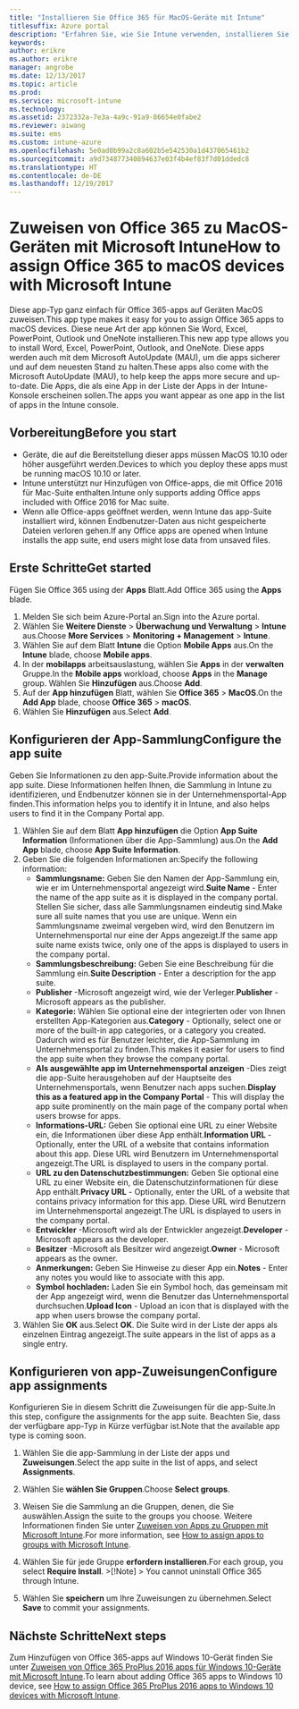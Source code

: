 ```yaml
---
title: "Installieren Sie Office 365 für MacOS-Geräte mit Intune"
titlesuffix: Azure portal
description: "Erfahren Sie, wie Sie Intune verwenden, installieren Sie Office 365-apps auf Geräten MacOS erleichtern."
keywords: 
author: erikre
ms.author: erikre
manager: angrobe
ms.date: 12/13/2017
ms.topic: article
ms.prod: 
ms.service: microsoft-intune
ms.technology: 
ms.assetid: 2372332a-7e3a-4a9c-91a9-86654e0fabe2
ms.reviewer: aiwang
ms.suite: ems
ms.custom: intune-azure
ms.openlocfilehash: 5e0ad0b99a2c8a602b5e542530a1d437065461b2
ms.sourcegitcommit: a9d734877340894637e03f4b4ef83f7d01ddedc8
ms.translationtype: HT
ms.contentlocale: de-DE
ms.lasthandoff: 12/19/2017
---
```

# <a name="how-to-assign-office-365-to-macos-devices-with-microsoft-intune"></a><span data-ttu-id="46d34-103">Zuweisen von Office 365 zu MacOS-Geräten mit Microsoft Intune</span><span class="sxs-lookup"><span data-stu-id="46d34-103">How to assign Office 365 to macOS devices with Microsoft Intune</span></span>

<span data-ttu-id="46d34-104">Diese app-Typ ganz einfach für Office 365-apps auf Geräten MacOS zuweisen.</span><span class="sxs-lookup"><span data-stu-id="46d34-104">This app type makes it easy for you to assign Office 365 apps to macOS devices.</span></span> <span data-ttu-id="46d34-105">Diese neue Art der app können Sie Word, Excel, PowerPoint, Outlook und OneNote installieren.</span><span class="sxs-lookup"><span data-stu-id="46d34-105">This new app type allows you to install Word, Excel, PowerPoint, Outlook, and OneNote.</span></span> <span data-ttu-id="46d34-106">Diese apps werden auch mit dem Microsoft AutoUpdate (MAU), um die apps sicherer und auf dem neuesten Stand zu halten.</span><span class="sxs-lookup"><span data-stu-id="46d34-106">These apps also come with the Microsoft AutoUpdate (MAU), to help keep the apps more secure and up-to-date.</span></span> <span data-ttu-id="46d34-107">Die Apps, die als eine App in der Liste der Apps in der Intune-Konsole erscheinen sollen.</span><span class="sxs-lookup"><span data-stu-id="46d34-107">The apps you want appear as one app in the list of apps in the Intune console.</span></span>


## <a name="before-you-start"></a><span data-ttu-id="46d34-108">Vorbereitung</span><span class="sxs-lookup"><span data-stu-id="46d34-108">Before you start</span></span>

- <span data-ttu-id="46d34-109">Geräte, die auf die Bereitstellung dieser apps müssen MacOS 10.10 oder höher ausgeführt werden.</span><span class="sxs-lookup"><span data-stu-id="46d34-109">Devices to which you deploy these apps must be running macOS 10.10 or later.</span></span>
- <span data-ttu-id="46d34-110">Intune unterstützt nur Hinzufügen von Office-apps, die mit Office 2016 für Mac-Suite enthalten.</span><span class="sxs-lookup"><span data-stu-id="46d34-110">Intune only supports adding Office apps included with Office 2016 for Mac suite.</span></span>
- <span data-ttu-id="46d34-111">Wenn alle Office-apps geöffnet werden, wenn Intune das app-Suite installiert wird, können Endbenutzer-Daten aus nicht gespeicherte Dateien verloren gehen.</span><span class="sxs-lookup"><span data-stu-id="46d34-111">If any Office apps are opened when Intune installs the app suite, end users might lose data from unsaved files.</span></span>


## <a name="get-started"></a><span data-ttu-id="46d34-112">Erste Schritte</span><span class="sxs-lookup"><span data-stu-id="46d34-112">Get started</span></span>
<span data-ttu-id="46d34-113">Fügen Sie Office 365 using der **Apps** Blatt.</span><span class="sxs-lookup"><span data-stu-id="46d34-113">Add Office 365 using the **Apps** blade.</span></span>
1.  <span data-ttu-id="46d34-114">Melden Sie sich beim Azure-Portal an.</span><span class="sxs-lookup"><span data-stu-id="46d34-114">Sign into the Azure portal.</span></span>
2.  <span data-ttu-id="46d34-115">Wählen Sie **Weitere Dienste** > **Überwachung und Verwaltung** > **Intune** aus.</span><span class="sxs-lookup"><span data-stu-id="46d34-115">Choose **More Services** > **Monitoring + Management** > **Intune**.</span></span>
3.  <span data-ttu-id="46d34-116">Wählen Sie auf dem Blatt **Intune** die Option **Mobile Apps** aus.</span><span class="sxs-lookup"><span data-stu-id="46d34-116">On the **Intune** blade, choose **Mobile apps**.</span></span>
4.  <span data-ttu-id="46d34-117">In der **mobilapps** arbeitsauslastung, wählen Sie **Apps** in der **verwalten** Gruppe.</span><span class="sxs-lookup"><span data-stu-id="46d34-117">In the **Mobile apps** workload, choose **Apps** in the **Manage** group.</span></span> <span data-ttu-id="46d34-118">Wählen Sie **Hinzufügen** aus.</span><span class="sxs-lookup"><span data-stu-id="46d34-118">Choose **Add**.</span></span>
5.  <span data-ttu-id="46d34-119">Auf der **App hinzufügen** Blatt, wählen Sie **Office 365** > **MacOS**.</span><span class="sxs-lookup"><span data-stu-id="46d34-119">On the **Add App** blade, choose **Office 365** > **macOS**.</span></span>
6.  <span data-ttu-id="46d34-120">Wählen Sie **Hinzufügen** aus.</span><span class="sxs-lookup"><span data-stu-id="46d34-120">Select **Add**.</span></span>

## <a name="configure-the-app-suite"></a><span data-ttu-id="46d34-121">Konfigurieren der App-Sammlung</span><span class="sxs-lookup"><span data-stu-id="46d34-121">Configure the app suite</span></span>

<span data-ttu-id="46d34-122">Geben Sie Informationen zu den app-Suite.</span><span class="sxs-lookup"><span data-stu-id="46d34-122">Provide information about the app suite.</span></span> <span data-ttu-id="46d34-123">Diese Informationen helfen Ihnen, die Sammlung in Intune zu identifizieren, und Endbenutzer können sie in der Unternehmensportal-App finden.</span><span class="sxs-lookup"><span data-stu-id="46d34-123">This information helps you to identify it in Intune, and also helps users to find it in the Company Portal app.</span></span>

1.  <span data-ttu-id="46d34-124">Wählen Sie auf dem Blatt **App hinzufügen** die Option **App Suite Information** (Informationen über die App-Sammlung) aus.</span><span class="sxs-lookup"><span data-stu-id="46d34-124">On the **Add App** blade, choose **App Suite Information**.</span></span>
2.  <span data-ttu-id="46d34-125">Geben Sie die folgenden Informationen an:</span><span class="sxs-lookup"><span data-stu-id="46d34-125">Specify the following information:</span></span>
    - <span data-ttu-id="46d34-126">**Sammlungsname:** Geben Sie den Namen der App-Sammlung ein, wie er im Unternehmensportal angezeigt wird.</span><span class="sxs-lookup"><span data-stu-id="46d34-126">**Suite Name** - Enter the name of the app suite as it is displayed in the company portal.</span></span> <span data-ttu-id="46d34-127">Stellen Sie sicher, dass alle Sammlungsnamen eindeutig sind.</span><span class="sxs-lookup"><span data-stu-id="46d34-127">Make sure all suite names that you use are unique.</span></span> <span data-ttu-id="46d34-128">Wenn ein Sammlungsname zweimal vergeben wird, wird den Benutzern im Unternehmensportal nur eine der Apps angezeigt.</span><span class="sxs-lookup"><span data-stu-id="46d34-128">If the same app suite name exists twice, only one of the apps is displayed to users in the company portal.</span></span>
    - <span data-ttu-id="46d34-129">**Sammlungsbeschreibung:** Geben Sie eine Beschreibung für die Sammlung ein.</span><span class="sxs-lookup"><span data-stu-id="46d34-129">**Suite Description** - Enter a description for the app suite.</span></span>
    - <span data-ttu-id="46d34-130">**Publisher** -Microsoft angezeigt wird, wie der Verleger.</span><span class="sxs-lookup"><span data-stu-id="46d34-130">**Publisher** - Microsoft appears as the publisher.</span></span>
    - <span data-ttu-id="46d34-131">**Kategorie:** Wählen Sie optional eine der integrierten oder von Ihnen erstellten App-Kategorien aus.</span><span class="sxs-lookup"><span data-stu-id="46d34-131">**Category** - Optionally, select one or more of the built-in app categories, or a category you created.</span></span> <span data-ttu-id="46d34-132">Dadurch wird es für Benutzer leichter, die App-Sammlung im Unternehmensportal zu finden.</span><span class="sxs-lookup"><span data-stu-id="46d34-132">This makes it easier for users to find the app suite when they browse the company portal.</span></span>
    - <span data-ttu-id="46d34-133">**Als ausgewählte app im Unternehmensportal anzeigen** -Dies zeigt die app-Suite herausgehoben auf der Hauptseite des Unternehmensportals, wenn Benutzer nach apps suchen.</span><span class="sxs-lookup"><span data-stu-id="46d34-133">**Display this as a featured app in the Company Portal** - This will display the app suite prominently on the main page of the company portal when users browse for apps.</span></span>
    - <span data-ttu-id="46d34-134">**Informations-URL:** Geben Sie optional eine URL zu einer Website ein, die Informationen über diese App enthält.</span><span class="sxs-lookup"><span data-stu-id="46d34-134">**Information URL** - Optionally, enter the URL of a website that contains information about this app.</span></span> <span data-ttu-id="46d34-135">Diese URL wird Benutzern im Unternehmensportal angezeigt.</span><span class="sxs-lookup"><span data-stu-id="46d34-135">The URL is displayed to users in the company portal.</span></span>
    - <span data-ttu-id="46d34-136">**URL zu den Datenschutzbestimmungen:** Geben Sie optional eine URL zu einer Website ein, die Datenschutzinformationen für diese App enthält.</span><span class="sxs-lookup"><span data-stu-id="46d34-136">**Privacy URL** - Optionally, enter the URL of a website that contains privacy information for this app.</span></span> <span data-ttu-id="46d34-137">Diese URL wird Benutzern im Unternehmensportal angezeigt.</span><span class="sxs-lookup"><span data-stu-id="46d34-137">The URL is displayed to users in the company portal.</span></span>
    - <span data-ttu-id="46d34-138">**Entwickler** -Microsoft wird als der Entwickler angezeigt.</span><span class="sxs-lookup"><span data-stu-id="46d34-138">**Developer** - Microsoft appears as the developer.</span></span>
    - <span data-ttu-id="46d34-139">**Besitzer** -Microsoft als Besitzer wird angezeigt.</span><span class="sxs-lookup"><span data-stu-id="46d34-139">**Owner** - Microsoft appears as the owner.</span></span>
    - <span data-ttu-id="46d34-140">**Anmerkungen:** Geben Sie Hinweise zu dieser App ein.</span><span class="sxs-lookup"><span data-stu-id="46d34-140">**Notes** - Enter any notes you would like to associate with this app.</span></span>
    - <span data-ttu-id="46d34-141">**Symbol hochladen:** Laden Sie ein Symbol hoch, das gemeinsam mit der App angezeigt wird, wenn die Benutzer das Unternehmensportal durchsuchen.</span><span class="sxs-lookup"><span data-stu-id="46d34-141">**Upload Icon** - Upload an icon that is displayed with the app when users browse the company portal.</span></span>
3.  <span data-ttu-id="46d34-142">Wählen Sie **OK** aus.</span><span class="sxs-lookup"><span data-stu-id="46d34-142">Select **OK**.</span></span> <span data-ttu-id="46d34-143">Die Suite wird in der Liste der apps als einzelnen Eintrag angezeigt.</span><span class="sxs-lookup"><span data-stu-id="46d34-143">The suite appears in the list of apps as a single entry.</span></span>

## <a name="configure-app-assignments"></a><span data-ttu-id="46d34-144">Konfigurieren von app-Zuweisungen</span><span class="sxs-lookup"><span data-stu-id="46d34-144">Configure app assignments</span></span>

<span data-ttu-id="46d34-145">Konfigurieren Sie in diesem Schritt die Zuweisungen für die app-Suite.</span><span class="sxs-lookup"><span data-stu-id="46d34-145">In this step, configure the assignments for the app suite.</span></span> <span data-ttu-id="46d34-146">Beachten Sie, dass der verfügbare app-Typ in Kürze verfügbar ist.</span><span class="sxs-lookup"><span data-stu-id="46d34-146">Note that the available app type is coming soon.</span></span>

1.  <span data-ttu-id="46d34-147">Wählen Sie die app-Sammlung in der Liste der apps und **Zuweisungen**.</span><span class="sxs-lookup"><span data-stu-id="46d34-147">Select the app suite in the list of apps, and select **Assignments**.</span></span>
2.  <span data-ttu-id="46d34-148">Wählen Sie **wählen Sie Gruppen**.</span><span class="sxs-lookup"><span data-stu-id="46d34-148">Choose **Select groups**.</span></span>
3.  <span data-ttu-id="46d34-149">Weisen Sie die Sammlung an die Gruppen, denen, die Sie auswählen.</span><span class="sxs-lookup"><span data-stu-id="46d34-149">Assign the suite to the groups you choose.</span></span> <span data-ttu-id="46d34-150">Weitere Informationen finden Sie unter [Zuweisen von Apps zu Gruppen mit Microsoft Intune](/intune/apps-deploy).</span><span class="sxs-lookup"><span data-stu-id="46d34-150">For more information, see [How to assign apps to groups with Microsoft Intune](/intune/apps-deploy).</span></span>
4.  <span data-ttu-id="46d34-151">Wählen Sie für jede Gruppe **erfordern installieren**.</span><span class="sxs-lookup"><span data-stu-id="46d34-151">For each group, you select **Require Install**.</span></span>
        >[!Note]
        > You cannot uninstall Office 365 through Intune.

5. <span data-ttu-id="46d34-152">Wählen Sie **speichern** um Ihre Zuweisungen zu übernehmen.</span><span class="sxs-lookup"><span data-stu-id="46d34-152">Select **Save** to commit your assignments.</span></span>

## <a name="next-steps"></a><span data-ttu-id="46d34-153">Nächste Schritte</span><span class="sxs-lookup"><span data-stu-id="46d34-153">Next steps</span></span>

<span data-ttu-id="46d34-154">Zum Hinzufügen von Office 365-apps auf Windows 10-Gerät finden Sie unter [Zuweisen von Office 365 ProPlus 2016 apps für Windows 10-Geräte mit Microsoft Intune](/intune/apps-add-office365).</span><span class="sxs-lookup"><span data-stu-id="46d34-154">To learn about adding Office 365 apps to Windows 10 device, see [How to assign Office 365 ProPlus 2016 apps to Windows 10 devices with Microsoft Intune](/intune/apps-add-office365).</span></span>
